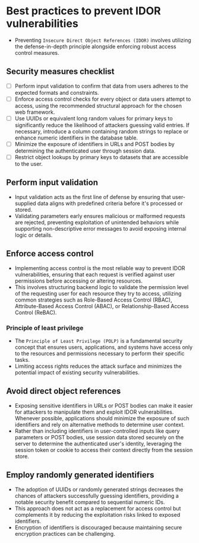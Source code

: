 # Best practices to prevent IDOR vulnerabilities

* Preventing `Insecure Direct Object References (IDOR)` involves utilizing the defense-in-depth principle alongside enforcing robust access control measures.

## Security measures checklist

* [ ] Perform input validation to confirm that data from users adheres to the expected formats and constraints.
* [ ] Enforce access control checks for every object or data users attempt to access, using the recommended structural approach for the chosen web framework.
* [ ] Use UUIDs or equivalent long random values for primary keys to significantly reduce the likelihood of attackers guessing valid entries. If necessary, introduce a column containing random strings to replace or enhance numeric identifiers in the database table.
* [ ] Minimize the exposure of identifiers in URLs and POST bodies by determining the authenticated user through session data.
* [ ] Restrict object lookups by primary keys to datasets that are accessible to the user.

## Perform input validation

* Input validation acts as the first line of defense by ensuring that user-supplied data aligns with predefined criteria before it's processed or stored.
* Validating parameters early ensures malicious or malformed requests are rejected, preventing exploitation of unintended behaviors while supporting non-descriptive error messages to avoid exposing internal logic or details.

## Enforce access control

* Implementing access control is the most reliable way to prevent IDOR vulnerabilities, ensuring that each request is verified against user permissions before accessing or altering resources.
* This involves structuring backend logic to validate the permission level of the requesting user for each resource they try to access, utilizing common strategies such as Role-Based Access Control (RBAC), Attribute-Based Access Control (ABAC), or Relationship-Based Access Control (ReBAC).

### Principle of least privilege

* The `Principle of Least Privilege (POLP)` is a fundamental security concept that ensures users, applications, and systems have access only to the resources and permissions necessary to perform their specific tasks.
* Limiting access rights reduces the attack surface and minimizes the potential impact of existing security vulnerabilities.

## Avoid direct object references

* Exposing sensitive identifiers in URLs or POST bodies can make it easier for attackers to manipulate them and exploit IDOR vulnerabilities. Whenever possible, applications should minimize the exposure of such identifiers and rely on alternative methods to determine user context.
* Rather than including identifiers in user-controlled inputs like query parameters or POST bodies, use session data stored securely on the server to determine the authenticated user's identity, leveraging the session token or cookie to access their context directly from the session store.

## Employ randomly generated identifiers

* The adoption of UUIDs or randomly generated strings decreases the chances of attackers successfully guessing identifiers, providing a notable security benefit compared to sequential numeric IDs.
* This approach does not act as a replacement for access control but complements it by reducing the exploitation risks linked to exposed identifiers.
* Encryption of identifiers is discouraged because maintaining secure encryption practices can be challenging.
